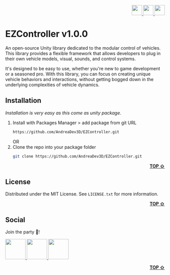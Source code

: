 <div id="top"></div>

<!-- SMALL-SOCIAL -->
<p align="right">
  <a href="https://discord.gg/MBxDKkg6YK" target="_blank">
    <img src="https://user-images.githubusercontent.com/22279134/194764030-c0ed3ba3-8d86-4ae2-b56c-3ee88a41be81.png" width="32" />
  </a>    
  <a href="https://twitter.com/AndreaDev_3DArt" target="_blank">
    <img src="https://user-images.githubusercontent.com/22279134/194764036-e4fc3421-018a-4b3a-b763-2b803ee0c78e.png" width="32" />
  </a>  
  <a href="https://www.youtube.com/channel/UCPCCUYILXKV85aEJy9UqAtg" target="_blank">
    <img src="https://user-images.githubusercontent.com/22279134/194764031-4c4cd570-3482-482b-a80c-b4974abd94b3.png" width="32" />
  </a>  
</p>

# EZController v1.0.0
An open-source Unity library dedicated to the modular control of vehicles. This library provides a flexible framework that allows developers to plug in their own vehicle models, visual, sounds, and control systems.

It's designed to be easy to use, whether you're new to game development or a seasoned pro. With this library, you can focus on creating unique vehicle behaviors and interactions, without getting bogged down in the underlying complexities of vehicle dynamics.


<!-- INSTALLATION -->
## Installation
_Installation is very easy as this come as unity package._

1. Install with Packages Manager > add package from git URL  
   ```sh
   https://github.com/AndreaDev3D/EZController.git
   ```
   OR
2. Clone the repo into your package folder
   ```sh
   git clone https://github.com/AndreaDev3D/EZController.git
   ```

<p align="right"><b><a href="#top">TOP &#8679;</a></b></p>

<!-- LICENSE -->
## License

Distributed under the MIT License. See `LICENSE.txt` for more information.

<p align="right"><b><a href="#top">TOP &#8679;</a></b></p>

<!-- SOCIAL -->
## Social
Join the party 🎉!

<p align="left">
  <a href="https://discord.gg/MBxDKkg6YK" target="_blank">
    <img src="https://user-images.githubusercontent.com/22279134/194764030-c0ed3ba3-8d86-4ae2-b56c-3ee88a41be81.png" width="64" />
  </a>    
  <a href="https://twitter.com/AndreaDev_3DArt" target="_blank">
    <img src="https://user-images.githubusercontent.com/22279134/194764036-e4fc3421-018a-4b3a-b763-2b803ee0c78e.png" width="64" />
  </a>  
  <a href="https://www.youtube.com/channel/UCPCCUYILXKV85aEJy9UqAtg" target="_blank">
    <img src="https://user-images.githubusercontent.com/22279134/194764031-4c4cd570-3482-482b-a80c-b4974abd94b3.png" width="64" />
  </a>  
</p>

<p align="right"><b><a href="#top">TOP &#8679;</a></b></p>